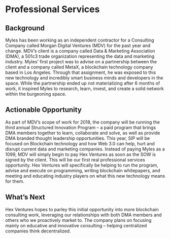 # Professional Services

## Background

Myles has been working as an independent contractor for a Consulting Company called Morgan Digital Ventures (MDV) for the past year and change. MDV’s client is a company called Data & Marketing Association (DMA), a 501c3 trade organization representing the data and marketing industry. Myles’ first project was to advise on a partnership between the client and a company called MetaX, a blockchain technology company based in Los Angeles. Through that assignment, he was exposed to this new technology and incredibly smart business minds and developers in the space. While the partnership ended up not materializing after 6 months of work, it inspired Myles to research, learn, invest, and create a solid network within the burgeoning space.

## Actionable Opportunity

As part of MDV’s scope of work for 2018, the company will be running the third annual Structured Innovation Program – a paid program that brings DMA members together to learn, collaborate and solve, as well as provide DMA branded thought leadership opportunities. This year, SIP will be focused on Blockchain technology and how Web 3.0 can help, hurt and disrupt current data and marketing companies. Instead of paying Myles as a 1099, MDV will simply begin to pay Hex Ventures as soon as the SOW is signed by the client. This will be our first real professional services opportunity. Hex Ventures will specifically be helping to run the program, advise and execute on programming, writing blockchain whitepapers, and meeting and educating industry players on what this new technology means for them.

## What’s Next

Hex Ventures hopes to parley this initial opportunity into more blockchain consulting work, leveraging our relationships with both DMA members and others who we proactively market to. The company plans on focusing mainly on educative and innovative consulting – helping centralized companies think decentralized. 
